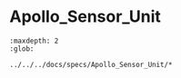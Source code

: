 # Apollo_Sensor_Unit

```{toctree}
:maxdepth: 2
:glob:

../../../docs/specs/Apollo_Sensor_Unit/*
```